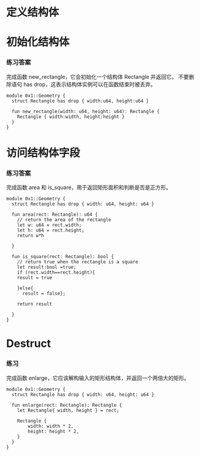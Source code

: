 # 定义结构体
# 初始化结构体
### 练习答案
完成函数 new_rectangle，它会初始化一个结构体 Rectangle 并返回它。
不要删除语句 has drop，这表示结构体实例可以在函数结束时被丢弃。
```
module 0x1::Geometry {
  struct Rectangle has drop { width:u64, height:u64 }

  fun new_rectangle(width: u64, height: u64): Rectangle {
    Rectangle { width:width, height:height }
  }
}
```
# 访问结构体字段
### 练习答案
完成函数 area 和 is_square，用于返回矩形面积和判断是否是正方形。
```
module 0x1::Geometry {
  struct Rectangle has drop { width: u64, height: u64 }

  fun area(rect: Rectangle): u64 {                                                     
    // return the area of the rectangle
    let w: u64 = rect.width;
    let h: u64 = rect.height;
    return w*h

  }

  fun is_square(rect: Rectangle): bool {
    // return true when the rectangle is a square
    let result:bool =true;
    if (rect.width==rect.height){
    result = true 
    
    }else{
      result = false};

    return result

  }
}
```
# Destruct
### 练习
完成函数 enlarge，它应该解构输入的矩形结构体，并返回一个两倍大的矩形。
```
module 0x1::Geometry {
  struct Rectangle has drop { width: u64, height: u64 }

  fun enlarge(rect: Rectangle): Rectangle {
    let Rectangle{ width, height } = rect;

    Rectangle {
        width: width * 2,
        height: height * 2,
    }
  }
}
```

